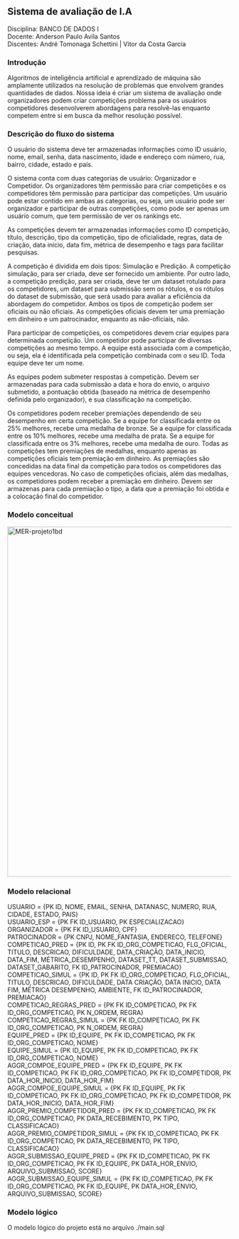 ## Sistema de avaliação de I.A
Disciplina: BANCO DE DADOS I\
Docente: Anderson Paulo Avila Santos\
Discentes: André Tomonaga Schettini | Vitor da Costa Garcia

### Introdução
Algoritmos de inteligência artificial e aprendizado de máquina são amplamente utilizados na resolução de problemas que envolvem grandes quantidades de dados. Nossa ideia é criar um sistema de avaliação onde organizadores podem criar competições problema para os usuários competidores desenvolverem abordagens para resolvê-las enquanto competem entre si em busca da melhor resolução possível.

### Descrição do fluxo do sistema
O usuário do sistema deve ter armazenadas informações como ID usuário, nome, email, senha, data nascimento, idade e endereço com número, rua, bairro, cidade, estado e país.

O sistema conta com duas categorias de usuário: Organizador e Competidor. Os organizadores têm permissão para criar competições e os competidores têm permissão para participar das competições. Um usuário pode estar contido em ambas as categorias, ou seja, um usuário pode ser organizador e participar de outras competições, como pode ser apenas um usuário comum, que tem permissão de ver os rankings etc.

As competições devem ter armazenadas informações como ID competição, título, descrição, tipo da competição, tipo de oficialidade, regras, data de criação, data início, data fim, métrica de desempenho e tags para facilitar pesquisas.

A competição é dividida em dois tipos: Simulação e Predição. A competição simulação, para ser criada, deve ser fornecido um ambiente. Por outro lado, a competição predição, para ser criada, deve ter um dataset rotulado para os competidores, um dataset para submissão sem os rótulos, e os rótulos do dataset de submissão, que será usado para avaliar a eficiência da abordagem do competidor. Ambos os tipos de competição podem ser oficiais ou não oficiais. As competições oficiais devem ter uma premiação em dinheiro e um patrocinador, enquanto as não-oficiais, não.

Para participar de competições, os competidores devem criar equipes para determinada competição. Um competidor pode participar de diversas competições ao mesmo tempo. A equipe está associada com a competição, ou seja, ela é identificada pela competição combinada com o seu ID. Toda equipe deve ter um nome.

As equipes podem submeter respostas à competição. Devem ser armazenadas para cada submissão a data e hora do envio, o arquivo submetido, a pontuação obtida (baseado na métrica de desempenho definida pelo organizador), e sua classificação na competição.

Os competidores podem receber premiações dependendo de seu desempenho em certa competição. Se a equipe for classificada entre os 25% melhores, recebe uma medalha de bronze. Se a equipe for classificada entre os 10% melhores, recebe uma medalha de prata. Se a equipe for classificada entre os 3% melhores, recebe uma medalha de ouro. Todas as competições tem premiações de medalhas, enquanto apenas as competições oficiais tem premiação em dinheiro. As premiações são concedidas na data final da competição para todos os competidores das equipes vencedoras. No caso de competições oficiais, além das medalhas, os competidores podem receber a premiação em dinheiro. Devem ser armazenas para cada premiação o tipo, a data que a premiação foi obtida e a colocação final do competidor.

### Modelo conceitual

<img width="1415" height="788" alt="MER-projeto1bd" src="https://github.com/user-attachments/assets/39e195ed-2476-478b-b3d8-4e6ca6dec5b0" />

### Modelo relacional

USUARIO = {PK ID, NOME, EMAIL, SENHA, DATANASC, NUMERO, RUA, CIDADE, ESTADO, PAIS}\
USUARIO_ESP = {PK FK ID_USUARIO, PK ESPECIALIZACAO}\
ORGANIZADOR = {PK FK ID_USUARIO, CPF}\
PATROCINADOR = {PK CNPJ, NOME_FANTASIA, ENDERECO, TELEFONE}\
COMPETICAO_PRED = {PK ID, PK FK ID_ORG_COMPETICAO, FLG_OFICIAL, TITULO, DESCRICAO, DIFICULDADE, DATA_CRIAÇÃO, DATA_INICIO, DATA_FIM, MÉTRICA_DESEMPENHO, DATASET_TT, DATASET_SUBMISSAO, DATASET_GABARITO, FK ID_PATROCINADOR, PREMIACAO}\
COMPETICAO_SIMUL = {PK ID, PK FK ID_ORG_COMPETICAO, FLG_OFICIAL, TITULO, DESCRICAO, DIFICULDADE, DATA CRIAÇÃO, DATA INICIO, DATA FIM, MÉTRICA DESEMPENHO, AMBIENTE, FK ID_PATROCINADOR, PREMIACAO}\
COMPETICAO_REGRAS_PRED = {PK FK ID_COMPETICAO, PK FK ID_ORG_COMPETICAO, PK N_ORDEM, REGRA}\
COMPETICAO_REGRAS_SIMUL = {PK FK ID_COMPETICAO, PK FK ID_ORG_COMPETICAO, PK N_ORDEM, REGRA}\
EQUIPE_PRED = {PK ID_EQUIPE, PK FK ID_COMPETICAO, PK FK ID_ORG_COMPETICAO, NOME}\
EQUIPE_SIMUL = {PK ID_EQUIPE, PK FK ID_COMPETICAO, PK FK ID_ORG_COMPETICAO, NOME}\
AGGR_COMPOE_EQUIPE_PRED = {PK FK ID_EQUIPE, PK FK ID_COMPETICAO, PK FK ID_ORG_COMPETICAO, PK FK ID_COMPETIDOR, PK DATA_HOR_INICIO, DATA_HOR_FIM}\
AGGR_COMPOE_EQUIPE_SIMUL = {PK FK ID_EQUIPE, PK FK ID_COMPETICAO, PK FK ID_ORG_COMPETICAO, PK FK ID_COMPETIDOR, PK DATA_HOR_INICIO, DATA_HOR_FIM}\
AGGR_PREMIO_COMPETIDOR_PRED = {PK FK ID_COMPETICAO, PK FK ID_ORG_COMPETICAO, PK DATA_RECEBIMENTO, PK TIPO, CLASSIFICACAO}\
AGGR_PREMIO_COMPETIDOR_SIMUL = {PK FK ID_COMPETICAO, PK FK ID_ORG_COMPETICAO, PK DATA_RECEBIMENTO, PK TIPO, CLASSIFICACAO}\
AGGR_SUBMISSAO_EQUIPE_PRED = {PK FK ID_COMPETICAO, PK FK ID_ORG_COMPETICAO, PK FK ID_EQUIPE, PK DATA_HOR_ENVIO, ARQUIVO_SUBMISSAO, SCORE}\
AGGR_SUBMISSAO_EQUIPE_SIMUL = {PK FK ID_COMPETICAO, PK FK ID_ORG_COMPETICAO, PK FK ID_EQUIPE, PK DATA_HOR_ENVIO, ARQUIVO_SUBMISSAO, SCORE}

### Modelo lógico

O modelo lógico do projeto está no arquivo ./main.sql
